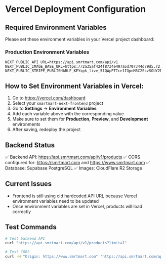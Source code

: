 # Vercel Deployment Configuration

## Required Environment Variables

Please set these environment variables in your Vercel project dashboard:

### Production Environment Variables
```
NEXT_PUBLIC_API_URL=https://api.smrtmart.com/api/v1
NEXT_PUBLIC_IMAGE_BASE_URL=https://2a35af424f8734e497a5d707344d79d5.r2.cloudflarestorage.com/smrtmart
NEXT_PUBLIC_STRIPE_PUBLISHABLE_KEY=pk_live_51QWpPTIce1IQpcM8C2SczSOUY2NEGMDcKWjLzvvPUe8LrfXUMZfyehcuDjc1nd663TAzVTFpt5LeddGk6y8hmosX00DNMfVP9i
```

## How to Set Environment Variables in Vercel:

1. Go to https://vercel.com/dashboard
2. Select your `smartmart-next-frontend` project
3. Go to **Settings** → **Environment Variables**
4. Add each variable above with the corresponding value
5. Make sure to set them for **Production**, **Preview**, and **Development** environments
6. After saving, redeploy the project

## Backend Status
✅ Backend API: https://api.smrtmart.com/api/v1/products
✅ CORS configured for: https://smrtmart.com and https://www.smrtmart.com
✅ Database: Supabase PostgreSQL
✅ Images: CloudFlare R2 Storage

## Current Issues
- Frontend is still using old hardcoded API URL because Vercel environment variables need to be updated
- Once environment variables are set in Vercel, products will load correctly

## Test Commands
```bash
# Test backend API
curl "https://api.smrtmart.com/api/v1/products?limit=1"

# Test CORS
curl -H "Origin: https://www.smrtmart.com" "https://api.smrtmart.com/api/v1/products?limit=1" -I
```